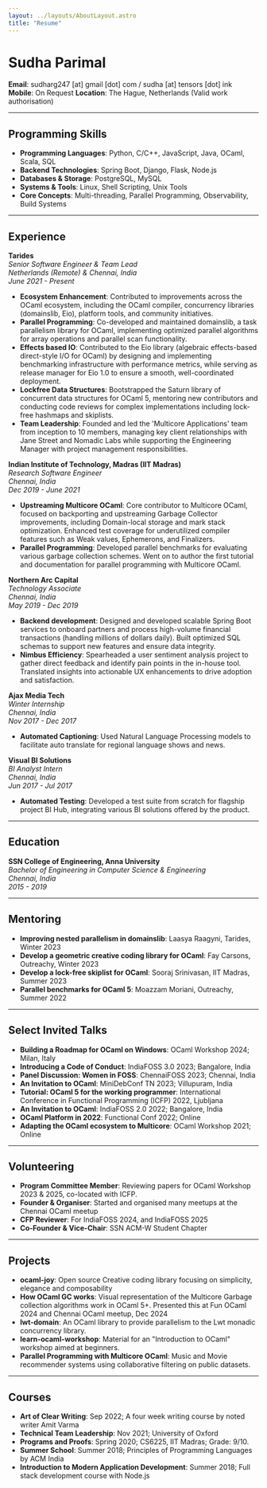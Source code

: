 ```yaml
---
layout: ../layouts/AboutLayout.astro
title: "Resume"
---
```


# Sudha Parimal
**Email**: sudharg247 [at] gmail [dot] com  / sudha [at] tensors [dot] ink
**Mobile**: On Request
**Location**: The Hague, Netherlands  (Valid work authorisation)

---

## Programming Skills

- **Programming Languages**: Python, C/C++, JavaScript, Java, OCaml, Scala, SQL
- **Backend Technologies**: Spring Boot, Django, Flask, Node.js
- **Databases & Storage**: PostgreSQL, MySQL
- **Systems & Tools**: Linux, Shell Scripting, Unix Tools
- **Core Concepts**: Multi-threading, Parallel Programming, Observability, Build Systems

---

## Experience  

**Tarides**  
*Senior Software Engineer & Team Lead*  
*Netherlands (Remote) & Chennai, India*  
*June 2021 - Present*  

- **Ecosystem Enhancement**: Contributed to improvements across the OCaml ecosystem, including the OCaml compiler, concurrency libraries (domainslib, Eio), platform tools, and community initiatives.  
- **Parallel Programming**: Co-developed and maintained domainslib, a task parallelism library for OCaml, implementing optimized parallel algorithms for array operations and parallel scan functionality.  
- **Effects based IO**: Contributed to the Eio library (algebraic effects-based direct-style I/O for OCaml) by designing and implementing benchmarking infrastructure with performance metrics, while serving as release manager for Eio 1.0 to ensure a smooth, well-coordinated deployment.  
- **Lockfree Data Structures**: Bootstrapped the Saturn library of concurrent data structures for OCaml 5, mentoring new contributors and conducting code reviews for complex implementations including lock-free hashmaps and skiplists.  
- **Team Leadership**: Founded and led the 'Multicore Applications' team from inception to 10 members, managing key client relationships with Jane Street and Nomadic Labs while supporting the Engineering Manager with project management responsibilities.  

**Indian Institute of Technology, Madras (IIT Madras)**  
*Research Software Engineer*  
*Chennai, India*  
*Dec 2019 - June 2021*  

- **Upstreaming Multicore OCaml**: Core contributor to Multicore OCaml, focused on backporting and upstreaming Garbage Collector improvements, including Domain-local storage and mark stack optimization. Enhanced test coverage for underutilized compiler features such as Weak values, Ephemerons, and Finalizers.  
- **Parallel Programming**: Developed parallel benchmarks for evaluating various garbage collection schemes. Went on to author the first tutorial and documentation for parallel programming with Multicore OCaml.  

**Northern Arc Capital**  
*Technology Associate*  
*Chennai, India*  
*May 2019 - Dec 2019*  

- **Backend development**: Designed and developed scalable Spring Boot services to onboard partners and process high-volume financial transactions (handling millions of dollars daily). Built optimized SQL schemas to support new features and ensure data integrity.  
- **Nimbus Efficiency**: Spearheaded a user sentiment analysis project to gather direct feedback and identify pain points in the in-house tool. Translated insights into actionable UX enhancements to drive adoption and satisfaction.  

**Ajax Media Tech**  
*Winter Internship*  
*Chennai, India*  
*Nov 2017 - Dec 2017*  

- **Automated Captioning**: Used Natural Language Processing models to facilitate auto translate for regional language shows and news.  

**Visual BI Solutions**  
*BI Analyst Intern*  
*Chennai, India*  
*Jun 2017 - Jul 2017*  

- **Automated Testing**: Developed a test suite from scratch for flagship project BI Hub, integrating various BI solutions offered by the product.  

---

## Education  

**SSN College of Engineering, Anna University**  
*Bachelor of Engineering in Computer Science & Engineering*  
*Chennai, India*  
*2015 - 2019*  

---

## Mentoring  

- **Improving nested parallelism in domainslib**: Laasya Raagyni, Tarides, Winter 2023  
- **Develop a geometric creative coding library for OCaml**: Fay Carsons, Outreachy, Winter 2023  
- **Develop a lock-free skiplist for OCaml**: Sooraj Srinivasan, IIT Madras, Summer 2023  
- **Parallel benchmarks for OCaml 5**: Moazzam Moriani, Outreachy, Summer 2022  

---

## Select Invited Talks  

- **Building a Roadmap for OCaml on Windows**: OCaml Workshop 2024; Milan, Italy  
- **Introducing a Code of Conduct**: IndiaFOSS 3.0 2023; Bangalore, India  
- **Panel Discussion: Women in FOSS**: ChennaiFOSS 2023; Chennai, India  
- **An Invitation to OCaml**: MiniDebConf TN 2023; Villupuram, India  
- **Tutorial: OCaml 5 for the working programmer**: International Conference in Functional Programming (ICFP) 2022, Ljubljana  
- **An Invitation to OCaml**: IndiaFOSS 2.0 2022; Bangalore, India  
- **OCaml Platform in 2022**: Functional Conf 2022; Online  
- **Adapting the OCaml ecosystem to Multicore**: OCaml Workshop 2021; Online  

---

## Volunteering  

- **Program Committee Member**: Reviewing papers for OCaml Workshop 2023 & 2025, co-located with ICFP.  
- **Founder & Organiser**: Started and organised many meetups at the Chennai OCaml meetup  
- **CFP Reviewer**: For IndiaFOSS 2024, and IndiaFOSS 2025  
- **Co-Founder & Vice-Chair**: SSN ACM-W Student Chapter  

---

## Projects  

- **ocaml-joy**: Open source Creative coding library focusing on simplicity, elegance and composability  
- **How OCaml GC works**: Visual representation of the Multicore Garbage collection algorithms work in OCaml 5+. Presented this at Fun OCaml 2024 and Chennai OCaml meetup, Dec 2024  
- **lwt-domain**: An OCaml library to provide parallelism to the Lwt monadic concurrency library.  
- **learn-ocaml-workshop**: Material for an "Introduction to OCaml" workshop aimed at beginners.  
- **Parallel Programming with Multicore OCaml**: Music and Movie recommender systems using collaborative filtering on public datasets.  

---

## Courses  

- **Art of Clear Writing**: Sep 2022; A four week writing course by noted writer Amit Varma  
- **Technical Team Leadership**: Nov 2021; University of Oxford  
- **Programs and Proofs**: Spring 2020; CS6225, IIT Madras; Grade: 9/10.  
- **Summer School**: Summer 2018; Principles of Programming Languages by ACM India  
- **Introduction to Modern Application Development**: Summer 2018; Full stack development course with Node.js  
